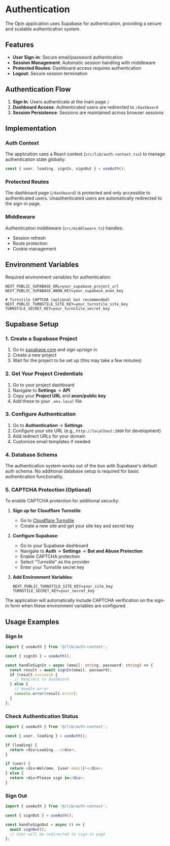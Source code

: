 # Authentication

The Opin application uses Supabase for authentication, providing a secure and scalable authentication system.

## Features

- **User Sign-in**: Secure email/password authentication
- **Session Management**: Automatic session handling with middleware
- **Protected Routes**: Dashboard access requires authentication
- **Logout**: Secure session termination

## Authentication Flow

1. **Sign In**: Users authenticate at the main page `/`
2. **Dashboard Access**: Authenticated users are redirected to `/dashboard`
3. **Session Persistence**: Sessions are maintained across browser sessions

## Implementation

### Auth Context

The application uses a React context (`src/lib/auth-context.tsx`) to manage authentication state globally:

```typescript
const { user, loading, signIn, signOut } = useAuth();
```

### Protected Routes

The dashboard page (`/dashboard`) is protected and only accessible to authenticated users. Unauthenticated users are automatically redirected to the sign-in page.

### Middleware

Authentication middleware (`src/middleware.ts`) handles:

- Session refresh
- Route protection
- Cookie management

## Environment Variables

Required environment variables for authentication:

```env
NEXT_PUBLIC_SUPABASE_URL=your_supabase_project_url
NEXT_PUBLIC_SUPABASE_ANON_KEY=your_supabase_anon_key

# Turnstile CAPTCHA (optional but recommended)
NEXT_PUBLIC_TURNSTILE_SITE_KEY=your_turnstile_site_key
TURNSTILE_SECRET_KEY=your_turnstile_secret_key
```

## Supabase Setup

### 1. Create a Supabase Project

1. Go to [supabase.com](https://supabase.com) and sign up/sign in
2. Create a new project
3. Wait for the project to be set up (this may take a few minutes)

### 2. Get Your Project Credentials

1. Go to your project dashboard
2. Navigate to **Settings** → **API**
3. Copy your **Project URL** and **anon/public key**
4. Add these to your `.env.local` file

### 3. Configure Authentication

1. Go to **Authentication** → **Settings**
2. Configure your site URL (e.g., `http://localhost:3000` for development)
3. Add redirect URLs for your domain
4. Customize email templates if needed

### 4. Database Schema

The authentication system works out of the box with Supabase's default auth schema. No additional database setup is required for basic authentication functionality.

### 5. CAPTCHA Protection (Optional)

To enable CAPTCHA protection for additional security:

1. **Sign up for Cloudflare Turnstile**:
   - Go to [Cloudflare Turnstile](https://dash.cloudflare.com/?to=/:account/turnstile)
   - Create a new site and get your site key and secret key

2. **Configure Supabase**:
   - Go to your Supabase dashboard
   - Navigate to **Auth** → **Settings** → **Bot and Abuse Protection**
   - Enable CAPTCHA protection
   - Select "Turnstile" as the provider
   - Enter your Turnstile secret key

3. **Add Environment Variables**:
   ```env
   NEXT_PUBLIC_TURNSTILE_SITE_KEY=your_site_key
   TURNSTILE_SECRET_KEY=your_secret_key
   ```

The application will automatically include CAPTCHA verification on the sign-in form when these environment variables are configured.

## Usage Examples

### Sign In

```typescript
import { useAuth } from '@/lib/auth-context';

const { signIn } = useAuth();

const handleSignIn = async (email: string, password: string) => {
  const result = await signIn(email, password);
  if (result.success) {
    // Redirect to dashboard
  } else {
    // Handle error
    console.error(result.error);
  }
};
```

### Check Authentication Status

```typescript
import { useAuth } from '@/lib/auth-context';

const { user, loading } = useAuth();

if (loading) {
  return <div>Loading...</div>;
}

if (user) {
  return <div>Welcome, {user.email}!</div>;
} else {
  return <div>Please sign in</div>;
}
```

### Sign Out

```typescript
import { useAuth } from '@/lib/auth-context';

const { signOut } = useAuth();

const handleSignOut = async () => {
  await signOut();
  // User will be redirected to sign-in page
};
```
